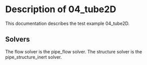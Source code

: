 # Description of 04_tube2D

This documentation describes the test example 04_tube2D.

## Solvers

The flow solver is the pipe_flow solver.
The structure solver is the pipe_structure_inert solver.
